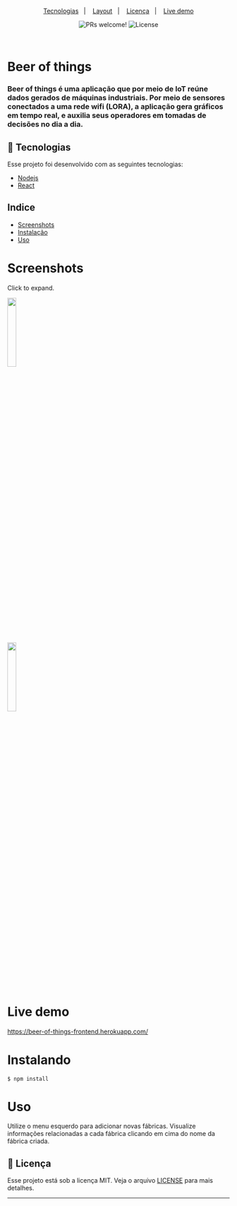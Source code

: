 <p align="center">
  <a href="#-tecnologias">Tecnologias</a>&nbsp;&nbsp;&nbsp;|&nbsp;&nbsp;&nbsp;
  <a href="#screenshots">Layout</a>&nbsp;&nbsp;&nbsp;|&nbsp;&nbsp;&nbsp;
  <a href="#memo-licença">Licença</a>&nbsp;&nbsp;&nbsp;|&nbsp;&nbsp;&nbsp;
  <a href="#live-demo">Live demo</a>
</p>

<p align="center">
 <img src="https://img.shields.io/static/v1?label=PRs&message=welcome&color=15C3D6&labelColor=000000" alt="PRs welcome!" />

  <img alt="License" src="https://img.shields.io/static/v1?label=license&message=MIT&color=15C3D6&labelColor=000000">
</p>

<br>

<h1>
  Beer of things
</h1>
<h3>
  Beer of things é uma aplicação que por meio de IoT reúne dados gerados de máquinas industriais. Por meio de sensores conectados
  a uma rede wifi (LORA), a aplicação gera gráficos em tempo real, e auxilia seus operadores em tomadas de decisões no dia a dia.
</h3>

## 🚀 Tecnologias

Esse projeto foi desenvolvido com as seguintes tecnologias:

- [Nodejs](https://nodejs.org/en/)
- [React](https://reactjs.org)

## Indice
* [Screenshots](#screenshots)
* [Instalação](#instalando)
* [Uso](#uso)

# Screenshots
Click to expand.<br>
<div>
<img src="https://i.imgur.com/XKFZJkW.png" width="20%" height="20%" />
</div>
<div>
<img src="https://i.imgur.com/Qr00vI2.png" width="20%" height="20%" />
</div>

# Live demo
https://beer-of-things-frontend.herokuapp.com/

# Instalando

```
$ npm install
```

# Uso
Utilize o menu esquerdo para adicionar novas fábricas.
Visualize informações relacionadas a cada fábrica clicando em cima do nome da fábrica criada.

## :memo: Licença

Esse projeto está sob a licença MIT. Veja o arquivo [LICENSE](LICENSE.md) para mais detalhes.

---
